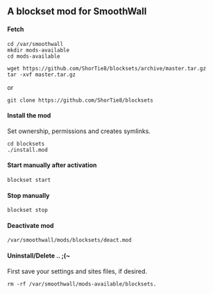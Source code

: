 ## A blockset mod for SmoothWall

#### Fetch
```
cd /var/smoothwall
mkdir mods-available
cd mods-available
```
```
wget https://github.com/ShorTie8/blocksets/archive/master.tar.gz
tar -xvf master.tar.gz
```
or
```
git clone https://github.com/ShorTie8/blocksets
```

#### Install the mod
Set ownership, permissions and creates symlinks.
```
cd blocksets
./install.mod
```

#### Start manually after activation
```
blockset start
```

#### Stop manually
```
blockset stop
```

#### Deactivate mod
```
/var/smoothwall/mods/blocksets/deact.mod
```

#### Uninstall/Delete .. ;(~
First save your settings and sites files, if desired.
```
rm -rf /var/smoothwall/mods-available/blocksets.
```
